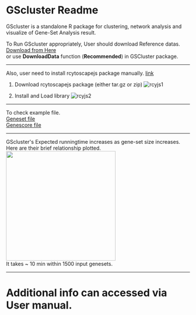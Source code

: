 GScluster Readme
===========

GScluster is a standalone R package for clustering, network analysis and visualize of Gene-Set Analysis result. <br>

To Run GScluster appropriately, User should download Reference datas.<br>
[Download from Here](http://github.com/unistbig/GScluster-Data/) <br>
or use **DownloadData** function (**Recommended**) in GSCluster package.<br>

***
Also, user need to install rcytoscapejs package manually.
[link](https://github.com/cytoscape/cyjShiny/releases)

1. Download rcytoscapejs package (either tar.gz or zip)
![rcyjs1](https://user-images.githubusercontent.com/6457691/52613929-45784d80-2ed3-11e9-8b82-e64dba293f0f.png)

2. Install and Load library
![rcyjs2](https://user-images.githubusercontent.com/6457691/52613932-47421100-2ed3-11e9-80ab-76a8d2930e97.png)

***
To check example file.<br>
<a href = 'https://github.com/unistbig/GScluster/raw/master/inst/GScluster/sample_geneset.txt' target = "_blank">Geneset file</a><br>
<a href = 'https://github.com/unistbig/GScluster/raw/master/inst/GScluster/sample_genescore.txt' target = "_blank">Genescore file</a><br>
***
GScluster's Expected runningtime increases as gene-set size increases.
Here are their brief relationship plotted.
<img src = 'https://user-images.githubusercontent.com/6457691/52620818-fb9a6200-2ee8-11e9-8130-375eb74e23b4.png' width = 300></img><br>
It takes ~ 10 min within 1500 input genesets.
***

# Additional info can accessed via User manual.
